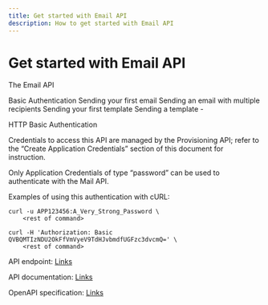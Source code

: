 ```yaml
---
title: Get started with Email API
description: How to get started with Email API
---
```


# Get started with Email API

The Email API 

Basic Authentication
Sending your first email
Sending an email with multiple recipients
Sending your first template
Sending a template  - 


HTTP Basic Authentication

Credentials to access this API are managed by the Provisioning API; refer to the “Create Application Credentials” section of this document for instruction. 

Only Application Credentials of type “password” can be used to authenticate with the Mail API.


Examples of using this authentication with cURL:

```
curl -u APP123456:A_Very_Strong_Password \
    <rest of command>

curl -H 'Authorization: Basic QVBQMTIzNDU2OkFfVmVyeV9TdHJvbmdfUGFzc3dvcmQ=' \
    <rest of command>
```





API endpoint:
[Links](https://mail-api.ser.emailrouter-development.com/)

API documentation:
[Links](https://mail-api-docs.ser.emailrouter-development.com/)

OpenAPI specification:
[Links](https://mail-api-docs.ser.emailrouter-development.com/spec.json)

